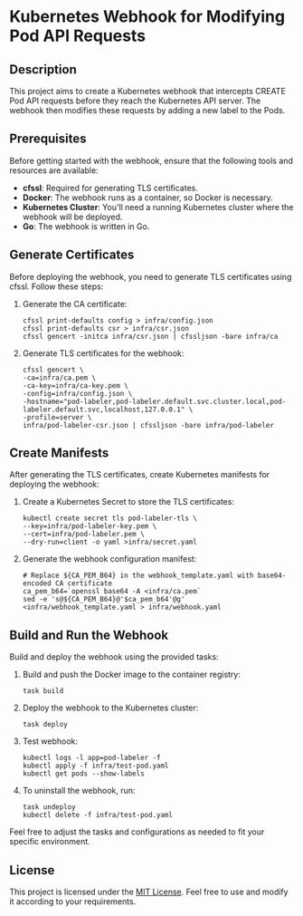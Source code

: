 # Kubernetes Webhook for Modifying Pod API Requests

## Description

This project aims to create a Kubernetes webhook that intercepts CREATE Pod API requests before they reach the Kubernetes API server. The webhook then modifies these requests by adding a new label to the Pods.

## Prerequisites

Before getting started with the webhook, ensure that the following tools and resources are available:

- **cfssl**: Required for generating TLS certificates.
- **Docker**: The webhook runs as a container, so Docker is necessary.
- **Kubernetes Cluster**: You'll need a running Kubernetes cluster where the webhook will be deployed.
- **Go**: The webhook is written in Go.

## Generate Certificates

Before deploying the webhook, you need to generate TLS certificates using cfssl. Follow these steps:

1. Generate the CA certificate:
   ```
   cfssl print-defaults config > infra/config.json
   cfssl print-defaults csr > infra/csr.json
   cfssl gencert -initca infra/csr.json | cfssljson -bare infra/ca
   ```

2. Generate TLS certificates for the webhook:
   ```
   cfssl gencert \
   -ca=infra/ca.pem \
   -ca-key=infra/ca-key.pem \
   -config=infra/config.json \
   -hostname="pod-labeler,pod-labeler.default.svc.cluster.local,pod-labeler.default.svc,localhost,127.0.0.1" \
   -profile=server \
   infra/pod-labeler-csr.json | cfssljson -bare infra/pod-labeler
   ```

## Create Manifests

After generating the TLS certificates, create Kubernetes manifests for deploying the webhook:

1. Create a Kubernetes Secret to store the TLS certificates:
   ```
   kubectl create secret tls pod-labeler-tls \
   --key=infra/pod-labeler-key.pem \
   --cert=infra/pod-labeler.pem \
   --dry-run=client -o yaml >infra/secret.yaml
   ```

2. Generate the webhook configuration manifest:
   ```
   # Replace ${CA_PEM_B64} in the webhook_template.yaml with base64-encoded CA certificate
   ca_pem_b64=`openssl base64 -A <infra/ca.pem`
   sed -e 's@${CA_PEM_B64}@'$ca_pem_b64'@g' <infra/webhook_template.yaml > infra/webhook.yaml
   ```

## Build and Run the Webhook

Build and deploy the webhook using the provided tasks:

1. Build and push the Docker image to the container registry:
   ```
   task build
   ```

2. Deploy the webhook to the Kubernetes cluster:
   ```
   task deploy
   ```

3. Test webhook:
   ```
   kubectl logs -l app=pod-labeler -f
   kubectl apply -f infra/test-pod.yaml
   kubectl get pods --show-labels
   ```

4. To uninstall the webhook, run:
   ```
   task undeploy
   kubectl delete -f infra/test-pod.yaml
   ```

Feel free to adjust the tasks and configurations as needed to fit your specific environment.

## License

This project is licensed under the [MIT License](LICENSE). Feel free to use and modify it according to your requirements.